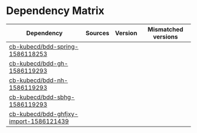 # Dependency Matrix

Dependency | Sources | Version | Mismatched versions
---------- | ------- | ------- | -------------------
[cb-kubecd/bdd-spring-1586118253](https://github.com/cb-kubecd/bdd-spring-1586118253.git) |  | []() | 
[cb-kubecd/bdd-gh-1586119293](https://github.com/cb-kubecd/bdd-gh-1586119293.git) |  | []() | 
[cb-kubecd/bdd-nh-1586119293](https://github.com/cb-kubecd/bdd-nh-1586119293.git) |  | []() | 
[cb-kubecd/bdd-sbhg-1586119293](https://github.com/cb-kubecd/bdd-sbhg-1586119293.git) |  | []() | 
[cb-kubecd/bdd-ghfjxy-import-1586121439](https://github.com/cb-kubecd/bdd-ghfjxy-import-1586121439.git) |  | []() | 
